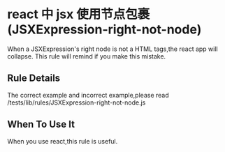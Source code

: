 # react 中 jsx 使用节点包裹 (JSXExpression-right-not-node)

When a JSXExpression's right node is not a HTML tags,the react app will collapse.
This rule will remind if you make this mistake.

## Rule Details

The correct example and incorrect example,please read /tests/lib/rules/JSXExpression-right-not-node.js

## When To Use It

When you use react,this rule is useful.
